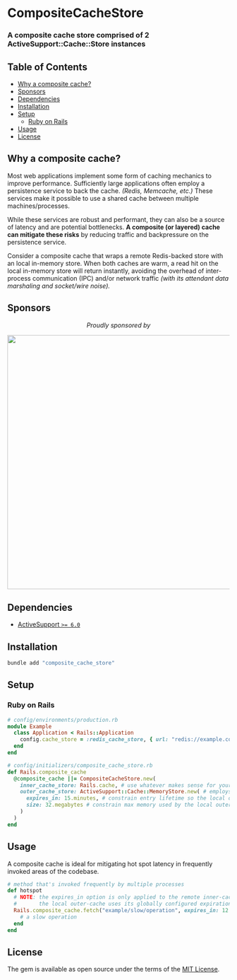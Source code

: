 # CompositeCacheStore

### A composite cache store comprised of 2 ActiveSupport::Cache::Store instances

<!-- Tocer[start]: Auto-generated, don't remove. -->

## Table of Contents

  - [Why a composite cache?](#why-a-composite-cache)
  - [Sponsors](#sponsors)
  - [Dependencies](#dependencies)
  - [Installation](#installation)
  - [Setup](#setup)
    - [Ruby on Rails](#ruby-on-rails)
  - [Usage](#usage)
  - [License](#license)

<!-- Tocer[finish]: Auto-generated, don't remove. -->

## Why a composite cache?

Most web applications implement some form of caching mechanics to improve performance.
Sufficiently large applications often employ a persistence service to back the cache.
_(Redis, Memcache, etc.)_ These services make it possible to use a shared cache between multiple machines/processes.

While these services are robust and performant, they can also be a source of latency and are potential bottlenecks.
__A composite (or layered) cache can mitigate these risks__
by reducing traffic and backpressure on the persistence service.

Consider a composite cache that wraps a remote Redis-backed store with an local in-memory store.
When both caches are warm, a read hit on the local in-memory store will return instantly, avoiding the overhead
of inter-process communication (IPC) and/or network traffic _(with its attendant data marshaling and socket/wire noise)._

## Sponsors

<p align="center">
  <em>Proudly sponsored by</em>
</p>
<p align="center">
  <a href="https://www.clickfunnels.com?utm_source=hopsoft&utm_medium=open-source&utm_campaign=composite_cache_store">
    <img src="https://images.clickfunnel.com/uploads/digital_asset/file/176632/clickfunnels-dark-logo.svg" width="575" />
  </a>
</p>

## Dependencies

- [ActiveSupport `>= 6.0`](https://github.com/rails/rails/tree/main/activesupport)

## Installation

```sh
bundle add "composite_cache_store"
```

## Setup

### Ruby on Rails

```ruby
# config/environments/production.rb
module Example
  class Application < Rails::Application
    config.cache_store = :redis_cache_store, { url: "redis://example.com:6379/1" }
  end
end
```

```ruby
# config/initializers/composite_cache_store.rb
def Rails.composite_cache
  @composite_cache ||= CompositeCacheStore.new(
    inner_cache_store: Rails.cache, # use whatever makes sense for your app as the remote inner-cache
    outer_cache_store: ActiveSupport::Cache::MemoryStore.new( # employs an LRU eviction policy
      expires_in: 15.minutes, # constrain entry lifetime so the local outer-cache doesn't drift out of sync
      size: 32.megabytes # constrain max memory used by the local outer-cache
    )
  )
end
```

## Usage

A composite cache is ideal for mitigating hot spot latency in frequently invoked areas of the codebase.

```ruby
# method that's invoked frequently by multiple processes
def hotspot
  # NOTE: the expires_in option is only applied to the remote inner-cache
  #       the local outer-cache uses its globally configured expiration policy
  Rails.composite_cache.fetch("example/slow/operation", expires_in: 12.hours) do
    # a slow operation
  end
end
```

## License

The gem is available as open source under the terms of the [MIT License](https://opensource.org/licenses/MIT).
